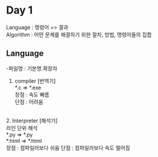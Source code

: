 Day 1
==
Language : 명령어 => 결과  
Algorithm : 어떤 문제를 해결하기 위한 절차, 방법, 명령어들의 집합

## Language

-파일명 : 기본명.확장자
1. compiler [번역기]  
*.c => *.exe  
장점 : 속도 빠름  
단점 : 어려움  
<br>
2. Interpreter [해석기]<br>
라인 단위 해석<br>
*.py => *.py<br>
*.html => *.html<br>  
장점 : 컴파일러보다 쉬움  
단점 : 컴파일러보다 속도 떨어짐
<br>
